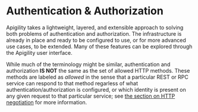 Authentication & Authorization
==============================

Apigility takes a lightweight, layered, and extensible approach to solving both problems of 
authentication and authorization.  The infrastructure is already in place and ready to be 
configured to use, or for more advanced use cases, to be extended.  Many of these features can be 
explored through the Apigility user interface.

While much of the terminology might be similar, authentication and authorization **IS NOT** the same 
as the set of allowed HTTP methods.  These methods are labeled as _allowed_ in the sense that a particular 
REST or RPC service can respond to that method regarless of what authentication/authorization is 
configured, or which identity is present on any given request to that particular service; see [the section on HTTP negotiation](/api-primer/http-negotiation.md) for more information.